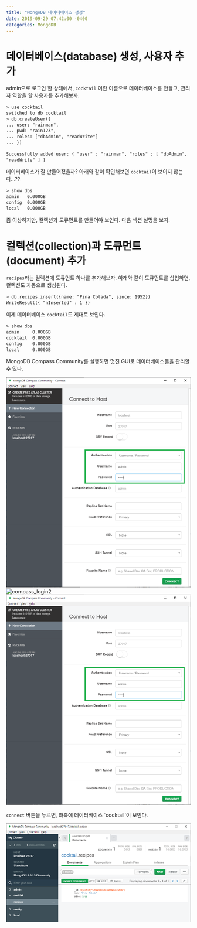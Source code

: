 ```yaml
---
title: "MongoDB 데이터베이스 생성"
date: 2019-09-29 07:42:00 -0400
categories: MongoDB
---
```



# 데이터베이스(database) 생성, 사용자 추가

admin으로 로그인 한 상태에서, `cocktail` 이란 이름으로 데이터베이스를 만들고, 관리자 역할을 할 사용자를 추가해보자.

```
> use cocktail
switched to db cocktail
> db.createUser({
... user: "rainman",
... pwd: "rain123",
... roles: ["dbAdmin", "readWrite"]
... })

Successfully added user: { "user" : "rainman", "roles" : [ "dbAdmin", "readWrite" ] }
```

데이터베이스가 잘 만들어졌을까? 아래와 같이 확인해보면 `cocktail`이 보이지 않는다...??
```
> show dbs
admin   0.000GB
config  0.000GB
local   0.000GB
```

좀 이상하지만, 컬렉션과 도큐먼트를 만들어야 보인다. 다음 섹션 설명을 보자.


# 컬렉션(collection)과 도큐먼트(document) 추가

`recipes`라는 컬렉션에 도큐먼트 하나를 추가해보자. 아래와 같이 도큐먼트를 삽입하면, 컬렉션도 자동으로 생성된다.

```
> db.recipes.insert({name: "Pina Colada", since: 1952})
WriteResult({ "nInserted" : 1 })
```

이제 데이터베이스 `cocktail`도 제대로 보인다.

```
> show dbs
admin     0.000GB
cocktail  0.000GB
config    0.000GB
local     0.000GB
```

MongoDB Compass Community를 실행하면 멋진 GUI로 데이터베이스들을 관리할 수 있다.

![compass_login1](images/compass_login.png)
![compass_login2](/images/compass_login.png)
![compass_login3](./images/compass_login.png)

`connect` 버튼을 누르면, 좌측에 데이터베이스 `cocktail'이 보인다.

![compass_recipes](/doc/images/compass_recipes.png)
